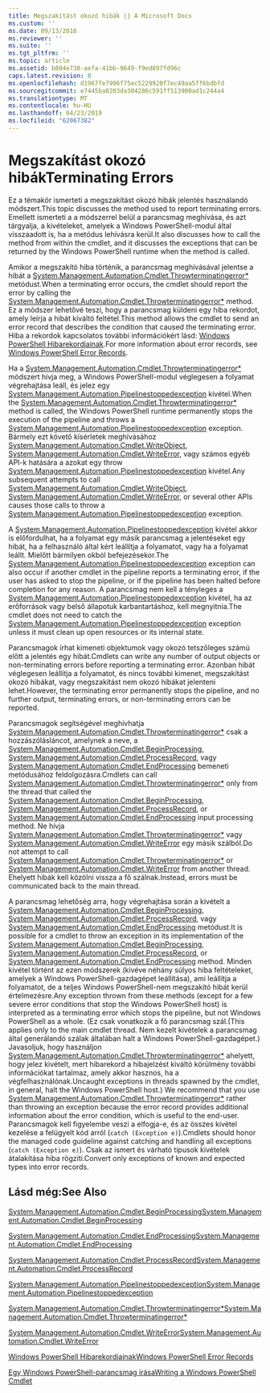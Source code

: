 ```yaml
---
title: Megszakítást okozó hibák |} A Microsoft Docs
ms.custom: ''
ms.date: 09/13/2016
ms.reviewer: ''
ms.suite: ''
ms.tgt_pltfrm: ''
ms.topic: article
ms.assetid: b804e738-aefa-41bb-9649-f9ed897fd96c
caps.latest.revision: 8
ms.openlocfilehash: d1967fe7996f75ec5229920f7ec49aa5ff6bdbfd
ms.sourcegitcommit: e7445ba8203da304286c591ff513900ad1c244a4
ms.translationtype: MT
ms.contentlocale: hu-HU
ms.lasthandoff: 04/23/2019
ms.locfileid: "62067382"
---
```

# <a name="terminating-errors"></a><span data-ttu-id="a1fb6-102">Megszakítást okozó hibák</span><span class="sxs-lookup"><span data-stu-id="a1fb6-102">Terminating Errors</span></span>

<span data-ttu-id="a1fb6-103">Ez a témakör ismerteti a megszakítást okozó hibák jelentés használandó módszert.</span><span class="sxs-lookup"><span data-stu-id="a1fb6-103">This topic discusses the method used to report terminating errors.</span></span> <span data-ttu-id="a1fb6-104">Emellett ismerteti a a módszerrel belül a parancsmag meghívása, és azt tárgyalja, a kivételeket, amelyek a Windows PowerShell-modul által visszaadott is, ha a metódus lehívásra kerül.</span><span class="sxs-lookup"><span data-stu-id="a1fb6-104">It also discusses how to call the method from within the cmdlet, and it discusses the exceptions that can be returned by the Windows PowerShell runtime when the method is called.</span></span>

<span data-ttu-id="a1fb6-105">Amikor a megszakító hiba történik, a parancsmag meghívásával jelentse a hibát a [System.Management.Automation.Cmdlet.Throwterminatingerror\*](/dotnet/api/System.Management.Automation.Cmdlet.ThrowTerminatingError) metódust.</span><span class="sxs-lookup"><span data-stu-id="a1fb6-105">When a terminating error occurs, the cmdlet should report the error by calling the [System.Management.Automation.Cmdlet.Throwterminatingerror\*](/dotnet/api/System.Management.Automation.Cmdlet.ThrowTerminatingError) method.</span></span> <span data-ttu-id="a1fb6-106">Ez a módszer lehetővé teszi, hogy a parancsmag küldeni egy hiba rekordot, amely leírja a hibát kiváltó feltétel.</span><span class="sxs-lookup"><span data-stu-id="a1fb6-106">This method allows the cmdlet to send an error record that describes the condition that caused the terminating error.</span></span> <span data-ttu-id="a1fb6-107">Hiba a rekordok kapcsolatos további információkért lásd: [Windows PowerShell Hibarekordjainak](./windows-powershell-error-records.md).</span><span class="sxs-lookup"><span data-stu-id="a1fb6-107">For more information about error records, see [Windows PowerShell Error Records](./windows-powershell-error-records.md).</span></span>

<span data-ttu-id="a1fb6-108">Ha a [System.Management.Automation.Cmdlet.Throwterminatingerror\*](/dotnet/api/System.Management.Automation.Cmdlet.ThrowTerminatingError) módszert hívja meg, a Windows PowerShell-modul véglegesen a folyamat végrehajtása leáll, és jelez egy [ System.Management.Automation.Pipelinestoppedexception](/dotnet/api/System.Management.Automation.PipelineStoppedException) kivétel.</span><span class="sxs-lookup"><span data-stu-id="a1fb6-108">When the [System.Management.Automation.Cmdlet.Throwterminatingerror\*](/dotnet/api/System.Management.Automation.Cmdlet.ThrowTerminatingError) method is called, the  Windows PowerShell runtime permanently stops the execution of the pipeline and throws a [System.Management.Automation.Pipelinestoppedexception](/dotnet/api/System.Management.Automation.PipelineStoppedException) exception.</span></span> <span data-ttu-id="a1fb6-109">Bármely ezt követő kísérletek meghívásához [System.Management.Automation.Cmdlet.WriteObject](/dotnet/api/System.Management.Automation.Cmdlet.WriteObject), [System.Management.Automation.Cmdlet.WriteError](/dotnet/api/System.Management.Automation.Cmdlet.WriteError), vagy számos egyéb API-k hatására a azokat egy throw[ System.Management.Automation.Pipelinestoppedexception](/dotnet/api/System.Management.Automation.PipelineStoppedException) kivétel.</span><span class="sxs-lookup"><span data-stu-id="a1fb6-109">Any subsequent attempts to call [System.Management.Automation.Cmdlet.WriteObject](/dotnet/api/System.Management.Automation.Cmdlet.WriteObject), [System.Management.Automation.Cmdlet.WriteError](/dotnet/api/System.Management.Automation.Cmdlet.WriteError), or several other APIs causes those calls to throw a [System.Management.Automation.Pipelinestoppedexception](/dotnet/api/System.Management.Automation.PipelineStoppedException) exception.</span></span>

<span data-ttu-id="a1fb6-110">A [System.Management.Automation.Pipelinestoppedexception](/dotnet/api/System.Management.Automation.PipelineStoppedException) kivétel akkor is előfordulhat, ha a folyamat egy másik parancsmag a jelentéseket egy hibát, ha a felhasználó által kért leállítja a folyamatot, vagy ha a folyamat leállt. Mielőtt bármilyen okból befejezésekor.</span><span class="sxs-lookup"><span data-stu-id="a1fb6-110">The [System.Management.Automation.Pipelinestoppedexception](/dotnet/api/System.Management.Automation.PipelineStoppedException) exception can also occur if another cmdlet in the pipeline reports a terminating error, if the user has asked to stop the pipeline, or if the pipeline has been halted before completion for any reason.</span></span> <span data-ttu-id="a1fb6-111">A parancsmag nem kell a tényleges a [System.Management.Automation.Pipelinestoppedexception](/dotnet/api/System.Management.Automation.PipelineStoppedException) kivétel, ha az erőforrások vagy belső állapotuk karbantartáshoz, kell megnyitnia.</span><span class="sxs-lookup"><span data-stu-id="a1fb6-111">The cmdlet does not need to catch the [System.Management.Automation.Pipelinestoppedexception](/dotnet/api/System.Management.Automation.PipelineStoppedException) exception unless it must clean up open resources or its internal state.</span></span>

<span data-ttu-id="a1fb6-112">Parancsmagok írhat kimeneti objektumok vagy okozó tetszőleges számú előtt a jelentés egy hibát.</span><span class="sxs-lookup"><span data-stu-id="a1fb6-112">Cmdlets can write any number of output objects or non-terminating errors before reporting a terminating error.</span></span> <span data-ttu-id="a1fb6-113">Azonban hibát véglegesen leállítja a folyamatot, és nincs további kimenet, megszakítást okozó hibákat, vagy megszakítást nem okozó hibákat jelenteni lehet.</span><span class="sxs-lookup"><span data-stu-id="a1fb6-113">However, the terminating error permanently stops the pipeline, and no further output, terminating errors, or non-terminating errors can be reported.</span></span>

<span data-ttu-id="a1fb6-114">Parancsmagok segítségével meghívhatja [System.Management.Automation.Cmdlet.Throwterminatingerror\*](/dotnet/api/System.Management.Automation.Cmdlet.ThrowTerminatingError) csak a hozzászólásláncot, amelynek a neve, a [System.Management.Automation.Cmdlet.BeginProcessing](/dotnet/api/System.Management.Automation.Cmdlet.BeginProcessing), [ System.Management.Automation.Cmdlet.ProcessRecord](/dotnet/api/System.Management.Automation.Cmdlet.ProcessRecord), vagy [System.Management.Automation.Cmdlet.EndProcessing](/dotnet/api/System.Management.Automation.Cmdlet.EndProcessing) bemeneti metódusához feldolgozásra.</span><span class="sxs-lookup"><span data-stu-id="a1fb6-114">Cmdlets can call [System.Management.Automation.Cmdlet.Throwterminatingerror\*](/dotnet/api/System.Management.Automation.Cmdlet.ThrowTerminatingError) only from the thread that called the [System.Management.Automation.Cmdlet.BeginProcessing](/dotnet/api/System.Management.Automation.Cmdlet.BeginProcessing), [System.Management.Automation.Cmdlet.ProcessRecord](/dotnet/api/System.Management.Automation.Cmdlet.ProcessRecord), or [System.Management.Automation.Cmdlet.EndProcessing](/dotnet/api/System.Management.Automation.Cmdlet.EndProcessing) input processing method.</span></span> <span data-ttu-id="a1fb6-115">Ne hívja [System.Management.Automation.Cmdlet.Throwterminatingerror\*](/dotnet/api/System.Management.Automation.Cmdlet.ThrowTerminatingError) vagy [System.Management.Automation.Cmdlet.WriteError](/dotnet/api/System.Management.Automation.Cmdlet.WriteError) egy másik szálból.</span><span class="sxs-lookup"><span data-stu-id="a1fb6-115">Do not attempt to call [System.Management.Automation.Cmdlet.Throwterminatingerror\*](/dotnet/api/System.Management.Automation.Cmdlet.ThrowTerminatingError) or [System.Management.Automation.Cmdlet.WriteError](/dotnet/api/System.Management.Automation.Cmdlet.WriteError) from another thread.</span></span> <span data-ttu-id="a1fb6-116">Ehelyett hibák kell közölni vissza a fő szálnak.</span><span class="sxs-lookup"><span data-stu-id="a1fb6-116">Instead, errors must be communicated back to the main thread.</span></span>

<span data-ttu-id="a1fb6-117">A parancsmag lehetőség arra, hogy végrehajtása során a kivételt a [System.Management.Automation.Cmdlet.BeginProcessing](/dotnet/api/System.Management.Automation.Cmdlet.BeginProcessing), [System.Management.Automation.Cmdlet.ProcessRecord](/dotnet/api/System.Management.Automation.Cmdlet.ProcessRecord), vagy [System.Management.Automation.Cmdlet.EndProcessing](/dotnet/api/System.Management.Automation.Cmdlet.EndProcessing) metódust.</span><span class="sxs-lookup"><span data-stu-id="a1fb6-117">It is possible for a cmdlet to throw an exception in its implementation of the [System.Management.Automation.Cmdlet.BeginProcessing](/dotnet/api/System.Management.Automation.Cmdlet.BeginProcessing), [System.Management.Automation.Cmdlet.ProcessRecord](/dotnet/api/System.Management.Automation.Cmdlet.ProcessRecord), or [System.Management.Automation.Cmdlet.EndProcessing](/dotnet/api/System.Management.Automation.Cmdlet.EndProcessing) method.</span></span> <span data-ttu-id="a1fb6-118">Minden kivétel történt az ezen módszerek (kivéve néhány súlyos hiba feltételeket, amelyek a Windows PowerShell-gazdagépet leállítása), ami leállítja a folyamatot, de a teljes Windows PowerShell-nem megszakító hibát kerül értelmezésre.</span><span class="sxs-lookup"><span data-stu-id="a1fb6-118">Any exception thrown from these methods (except for a few severe error conditions that stop the Windows PowerShell host) is interpreted as a terminating error which stops the pipeline, but not Windows PowerShell as a whole.</span></span> <span data-ttu-id="a1fb6-119">(Ez csak vonatkozik a fő parancsmag szál.</span><span class="sxs-lookup"><span data-stu-id="a1fb6-119">(This applies only to the main cmdlet thread.</span></span> <span data-ttu-id="a1fb6-120">Nem kezelt kivételek a parancsmag által generálandó szálak általában halt a Windows PowerShell-gazdagépet.) Javasoljuk, hogy használjon [System.Management.Automation.Cmdlet.Throwterminatingerror\*](/dotnet/api/System.Management.Automation.Cmdlet.ThrowTerminatingError) ahelyett, hogy jelez kivételt, mert hibarekord a hibajelzést kiváltó körülmény további információkat tartalmaz, amely akkor hasznos, ha a végfelhasználónak.</span><span class="sxs-lookup"><span data-stu-id="a1fb6-120">Uncaught exceptions in threads spawned by the cmdlet, in general, halt the Windows PowerShell host.) We recommend that you use [System.Management.Automation.Cmdlet.Throwterminatingerror\*](/dotnet/api/System.Management.Automation.Cmdlet.ThrowTerminatingError) rather than throwing an exception because the error record provides additional information about the error condition, which is useful to the end-user.</span></span> <span data-ttu-id="a1fb6-121">Parancsmagok kell figyelembe veszi a elfogja-e, és az összes kivétel kezelése a felügyelt kód arról (`catch (Exception e)`).</span><span class="sxs-lookup"><span data-stu-id="a1fb6-121">Cmdlets should honor the managed code guideline against catching and handling all exceptions (`catch (Exception e)`).</span></span> <span data-ttu-id="a1fb6-122">Csak az ismert és várható típusok kivételek átalakítása hiba rögzíti.</span><span class="sxs-lookup"><span data-stu-id="a1fb6-122">Convert only exceptions of known and expected types into error records.</span></span>

## <a name="see-also"></a><span data-ttu-id="a1fb6-123">Lásd még:</span><span class="sxs-lookup"><span data-stu-id="a1fb6-123">See Also</span></span>

[<span data-ttu-id="a1fb6-124">System.Management.Automation.Cmdlet.BeginProcessing</span><span class="sxs-lookup"><span data-stu-id="a1fb6-124">System.Management.Automation.Cmdlet.BeginProcessing</span></span>](/dotnet/api/System.Management.Automation.Cmdlet.BeginProcessing)

[<span data-ttu-id="a1fb6-125">System.Management.Automation.Cmdlet.EndProcessing</span><span class="sxs-lookup"><span data-stu-id="a1fb6-125">System.Management.Automation.Cmdlet.EndProcessing</span></span>](/dotnet/api/System.Management.Automation.Cmdlet.EndProcessing)

[<span data-ttu-id="a1fb6-126">System.Management.Automation.Cmdlet.ProcessRecord</span><span class="sxs-lookup"><span data-stu-id="a1fb6-126">System.Management.Automation.Cmdlet.ProcessRecord</span></span>](/dotnet/api/System.Management.Automation.Cmdlet.ProcessRecord)

[<span data-ttu-id="a1fb6-127">System.Management.Automation.Pipelinestoppedexception</span><span class="sxs-lookup"><span data-stu-id="a1fb6-127">System.Management.Automation.Pipelinestoppedexception</span></span>](/dotnet/api/System.Management.Automation.PipelineStoppedException)

[<span data-ttu-id="a1fb6-128">System.Management.Automation.Cmdlet.Throwterminatingerror\*</span><span class="sxs-lookup"><span data-stu-id="a1fb6-128">System.Management.Automation.Cmdlet.Throwterminatingerror\*</span></span>](/dotnet/api/System.Management.Automation.Cmdlet.ThrowTerminatingError)

[<span data-ttu-id="a1fb6-129">System.Management.Automation.Cmdlet.WriteError</span><span class="sxs-lookup"><span data-stu-id="a1fb6-129">System.Management.Automation.Cmdlet.WriteError</span></span>](/dotnet/api/System.Management.Automation.Cmdlet.WriteError)

[<span data-ttu-id="a1fb6-130">Windows PowerShell Hibarekordjainak</span><span class="sxs-lookup"><span data-stu-id="a1fb6-130">Windows PowerShell Error Records</span></span>](./windows-powershell-error-records.md)

[<span data-ttu-id="a1fb6-131">Egy Windows PowerShell-parancsmag írása</span><span class="sxs-lookup"><span data-stu-id="a1fb6-131">Writing a Windows PowerShell Cmdlet</span></span>](./writing-a-windows-powershell-cmdlet.md)
